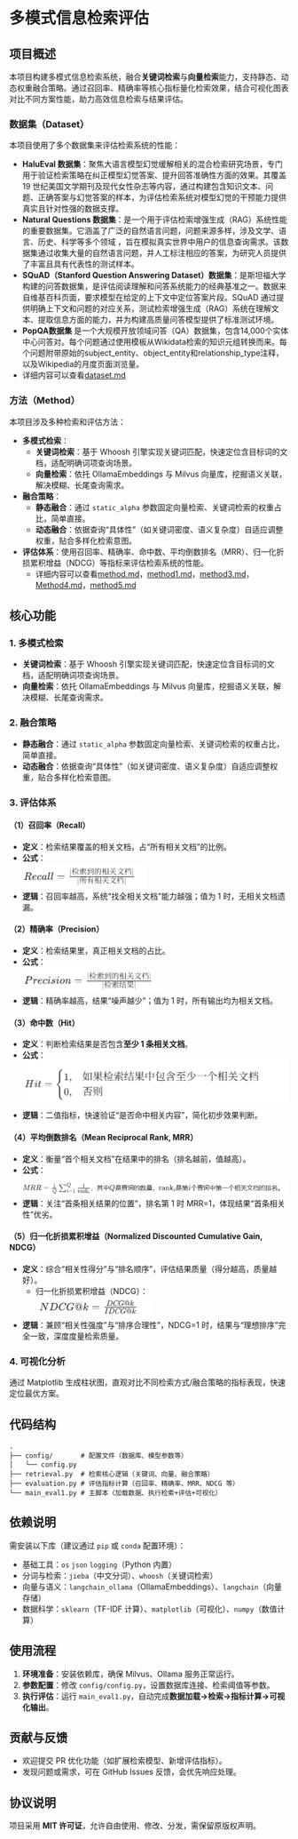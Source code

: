 # 多模式信息检索评估

## 项目概述  
本项目构建多模式信息检索系统，融合**关键词检索**与**向量检索**能力，支持静态、动态权重融合策略。通过召回率、精确率等核心指标量化检索效果，结合可视化图表对比不同方案性能，助力高效信息检索与结果评估。  

### 数据集（Dataset）
本项目使用了多个数据集来评估检索系统的性能：
- **HaluEval 数据集**：聚焦大语言模型幻觉缓解相关的混合检索研究场景，专门用于验证检索策略在纠正模型幻觉答案、提升回答准确性方面的效果。其覆盖 19 世纪美国文学期刊及现代女性杂志等内容，通过构建包含知识文本、问题、正确答案与幻觉答案的样本，为评估检索系统对模型幻觉的干预能力提供真实且针对性强的数据支撑。
- **Natural Questions 数据集**：是一个用于评估检索增强生成（RAG）系统性能的重要数据集。它涵盖了广泛的自然语言问题，问题来源多样，涉及文学、语言、历史、科学等多个领域 ，旨在模拟真实世界中用户的信息查询需求。该数据集通过收集大量的自然语言问题，并人工标注相应的答案，为研究人员提供了丰富且具有代表性的测试样本。
- **SQuAD（Stanford Question Answering Dataset）数据集**：是斯坦福大学构建的问答数据集，是评估阅读理解和问答系统能力的经典基准之一。数据来自维基百科页面，要求模型在给定的上下文中定位答案片段。SQuAD 通过提供明确上下文和问题的对应关系，测试检索增强生成（RAG）系统在理解文本、提取信息方面的能力，并为构建高质量问答模型提供了标准测试环境。
- **PopQA数据集** 是一个大规模开放领域问答（QA）数据集，包含14,000个实体中心问答对。每个问题通过使用模板从Wikidata检索的知识元组转换而来。每个问题附带原始的subject_entity、object_entity和relationship_type注释，以及Wikipedia的月度页面浏览量。
- 详细内容可以查看[dataset.md](https://github.com/Misuses/Evaluation/blob/main/Dataset/dataset.md "访问数据集描述")
### 方法（Method）
本项目涉及多种检索和评估方法：
- **多模式检索**：
    - **关键词检索**：基于 Whoosh 引擎实现关键词匹配，快速定位含目标词的文档，适配明确词项查询场景。
    - **向量检索**：依托 OllamaEmbeddings 与 Milvus 向量库，挖掘语义关联，解决模糊、长尾查询需求。
- **融合策略**：
    - **静态融合**：通过 `static_alpha` 参数固定向量检索、关键词检索的权重占比，简单直接。
    - **动态融合**：依据查询“具体性”（如关键词密度、语义复杂度）自适应调整权重，贴合多样化检索意图。
- **评估体系**：使用召回率、精确率、命中数、平均倒数排名（MRR）、归一化折损累积增益（NDCG）等指标来评估检索系统的性能。
    - 详细内容可以查看[method.md](https://github.com/Misuses/Evaluation/blob/main/Method/method.md "访问方法描述")，[method1.md](https://github.com/Misuses/Evaluation/blob/main/Method/method1.md "访问方法描述")，[method3.md](https://github.com/Misuses/Evaluation/blob/main/Method/method3.md "访问方法描述")，[Method4.md](https://github.com/Misuses/Evaluation/blob/main/Method/Method4.md "访问方法描述")，[method5.md](https://github.com/Misuses/Evaluation/blob/main/Method/method5.md "访问方法描述")
  
## 核心功能  
### 1. 多模式检索  
- **关键词检索**：基于 Whoosh 引擎实现关键词匹配，快速定位含目标词的文档，适配明确词项查询场景。  
- **向量检索**：依托 OllamaEmbeddings 与 Milvus 向量库，挖掘语义关联，解决模糊、长尾查询需求。  

### 2. 融合策略  
- **静态融合**：通过 `static_alpha` 参数固定向量检索、关键词检索的权重占比，简单直接。  
- **动态融合**：依据查询“具体性”（如关键词密度、语义复杂度）自适应调整权重，贴合多样化检索意图。  

### 3. 评估体系 
#### （1）召回率（Recall）  
- **定义**：检索结果覆盖的相关文档，占“所有相关文档”的比例。  
- **公式**：  
  ![Recall公式](Formula/Recall.png)  
- **逻辑**：召回率越高，系统“找全相关文档”能力越强；值为 1 时，无相关文档遗漏。  

#### （2）精确率（Precision）  
- **定义**：检索结果里，真正相关文档的占比。  
- **公式**：  
  ![Precision公式](Formula/Precision.png)  
- **逻辑**：精确率越高，结果“噪声越少”；值为 1 时，所有输出均为相关文档。  

#### （3）命中数（Hit）  
- **定义**：判断检索结果是否包含**至少 1 条相关文档**。  
- **公式**：  
  ![Hit公式](Formula/Hit.png)  
- **逻辑**：二值指标，快速验证“是否命中相关内容”，简化初步效果判断。  

#### （4）平均倒数排名（Mean Reciprocal Rank, MRR）  
- **定义**：衡量“首个相关文档”在结果中的排名（排名越前，值越高）。  
- **公式**：  
  ![MRR公式](Formula/MRR.png)    
- **逻辑**：关注“首条相关结果的位置”，排名第 1 时 MRR=1，体现结果“首条相关性”优劣。  

#### （5）归一化折损累积增益（Normalized Discounted Cumulative Gain, NDCG）  
- **定义**：综合“相关性得分”与“排名顺序”，评估结果质量（得分越高，质量越好）。 
  - 归一化折损累积增益（NDCG）：  
    ![NDCG公式](Formula/NDCG.png#subset=NDCG)  
- **逻辑**：兼顾“相关性强度”与“排序合理性”，NDCG=1 时，结果与“理想排序”完全一致，深度度量检索质量。  

### 4. 可视化分析  
通过 Matplotlib 生成柱状图，直观对比不同检索方式/融合策略的指标表现，快速定位最优方案。  


## 代码结构  
```
.
├── config/       # 配置文件（数据库、模型参数等）
│   └── config.py 
├── retrieval.py  # 检索核心逻辑（关键词、向量、融合策略）
├── evaluation.py # 评估指标计算（召回率、精确率、MRR、NDCG 等）
└── main_eval1.py # 主脚本（加载数据、执行检索+评估+可视化）
```  


## 依赖说明  
需安装以下库（建议通过 `pip` 或 `conda` 配置环境）：  
- 基础工具：`os` `json` `logging`（Python 内置）  
- 分词与检索：`jieba`（中文分词）、`whoosh`（关键词检索）  
- 向量与语义：`langchain_ollama`（OllamaEmbeddings）、`langchain`（向量存储）  
- 数据科学：`sklearn`（TF-IDF 计算）、`matplotlib`（可视化）、`numpy`（数值计算）  


## 使用流程  
1. **环境准备**：安装依赖库，确保 Milvus、Ollama 服务正常运行。  
2. **参数配置**：修改 `config/config.py`，设置数据库连接、检索阈值等参数。  
3. **执行评估**：运行 `main_eval1.py`，自动完成**数据加载→检索→指标计算→可视化输出**。  


## 贡献与反馈  
- 欢迎提交 PR 优化功能（如扩展检索模型、新增评估指标）。  
- 发现问题或需求，可在 GitHub Issues 反馈，会优先响应处理。  


## 协议说明  
项目采用 **MIT 许可证**，允许自由使用、修改、分发，需保留原版权声明。  

 
